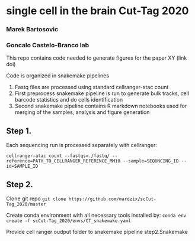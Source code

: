 # single cell in the brain Cut-Tag 2020
### Marek Bartosovic
### Goncalo Castelo-Branco lab


This repo contains code needed to generate figures for the paper XY (link doi)

Code is organized in snakemake pipelines

1. Fastq files are processed using standard cellranger-atac count
2. First preprocess snakemake pipeline is run to generate bulk tracks, cell barcode statistics and do cells identification
3. Second snakemake pipeline contains R markdown notebooks used for merging of the samples, analysis and figure generation

## Step 1. 

Each sequencing run is processed separately with cellranger:

`cellranger-atac count --fastqs=./fastq/ --reference=PATH_TO_CELLRANGER_REFERENCE_MM10 --sample=SEQUNCING_ID --id=SAMPLE_ID`


## Step 2.

Clone git repo
`git clone https://github.com/mardzix/scCut-Tag_2020/master`

Create conda environment with all necessary tools installed by:
`conda env create -f scCut-Tag_2020/envs/CT_snakemake.yaml `

Provide cell ranger oudput folder to snakemake pipeline step2.Snakemake







